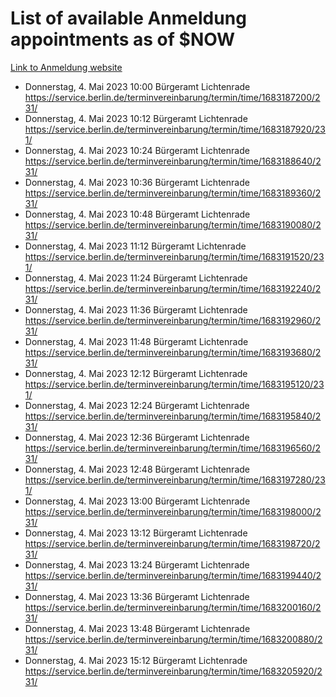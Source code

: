 # List of available Anmeldung appointments as of $NOW
[Link to Anmeldung website](https://service.berlin.de/terminvereinbarung/termin/tag.php?termin=1&anliegen[]=120686&dienstleisterlist=122210,122217,327316,122219,327312,122227,327314,122231,327346,122243,327348,122254,122252,329742,122260,329745,122262,329748,122271,327278,122273,327274,122277,327276,330436,122280,327294,122282,327290,122284,327292,122291,327270,122285,327266,122286,327264,122296,327268,150230,329760,122297,327286,122294,327284,122312,329763,122314,329775,122304,327330,122311,327334,122309,327332,317869,122281,327352,122279,329772,122283,122276,327324,122274,327326,122267,329766,122246,327318,122251,327320,122257,327322,122208,327298,122226,327300&herkunft=http%3A%2F%2Fservice.berlin.de%2Fdienstleistung%2F120686%2F)
- Donnerstag, 4. Mai 2023 10:00 Bürgeramt Lichtenrade https://service.berlin.de/terminvereinbarung/termin/time/1683187200/231/
- Donnerstag, 4. Mai 2023 10:12 Bürgeramt Lichtenrade https://service.berlin.de/terminvereinbarung/termin/time/1683187920/231/
- Donnerstag, 4. Mai 2023 10:24 Bürgeramt Lichtenrade https://service.berlin.de/terminvereinbarung/termin/time/1683188640/231/
- Donnerstag, 4. Mai 2023 10:36 Bürgeramt Lichtenrade https://service.berlin.de/terminvereinbarung/termin/time/1683189360/231/
- Donnerstag, 4. Mai 2023 10:48 Bürgeramt Lichtenrade https://service.berlin.de/terminvereinbarung/termin/time/1683190080/231/
- Donnerstag, 4. Mai 2023 11:12 Bürgeramt Lichtenrade https://service.berlin.de/terminvereinbarung/termin/time/1683191520/231/
- Donnerstag, 4. Mai 2023 11:24 Bürgeramt Lichtenrade https://service.berlin.de/terminvereinbarung/termin/time/1683192240/231/
- Donnerstag, 4. Mai 2023 11:36 Bürgeramt Lichtenrade https://service.berlin.de/terminvereinbarung/termin/time/1683192960/231/
- Donnerstag, 4. Mai 2023 11:48 Bürgeramt Lichtenrade https://service.berlin.de/terminvereinbarung/termin/time/1683193680/231/
- Donnerstag, 4. Mai 2023 12:12 Bürgeramt Lichtenrade https://service.berlin.de/terminvereinbarung/termin/time/1683195120/231/
- Donnerstag, 4. Mai 2023 12:24 Bürgeramt Lichtenrade https://service.berlin.de/terminvereinbarung/termin/time/1683195840/231/
- Donnerstag, 4. Mai 2023 12:36 Bürgeramt Lichtenrade https://service.berlin.de/terminvereinbarung/termin/time/1683196560/231/
- Donnerstag, 4. Mai 2023 12:48 Bürgeramt Lichtenrade https://service.berlin.de/terminvereinbarung/termin/time/1683197280/231/
- Donnerstag, 4. Mai 2023 13:00 Bürgeramt Lichtenrade https://service.berlin.de/terminvereinbarung/termin/time/1683198000/231/
- Donnerstag, 4. Mai 2023 13:12 Bürgeramt Lichtenrade https://service.berlin.de/terminvereinbarung/termin/time/1683198720/231/
- Donnerstag, 4. Mai 2023 13:24 Bürgeramt Lichtenrade https://service.berlin.de/terminvereinbarung/termin/time/1683199440/231/
- Donnerstag, 4. Mai 2023 13:36 Bürgeramt Lichtenrade https://service.berlin.de/terminvereinbarung/termin/time/1683200160/231/
- Donnerstag, 4. Mai 2023 13:48 Bürgeramt Lichtenrade https://service.berlin.de/terminvereinbarung/termin/time/1683200880/231/
- Donnerstag, 4. Mai 2023 15:12 Bürgeramt Lichtenrade https://service.berlin.de/terminvereinbarung/termin/time/1683205920/231/
